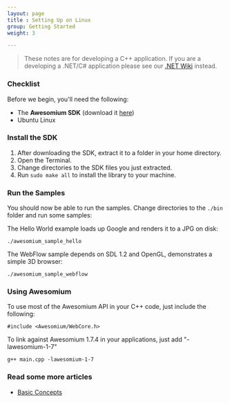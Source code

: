 ```yaml
---
layout: page
title : Setting Up on Linux
group: Getting Started
weight: 3

---
```


> These notes are for developing a C++ application. If you are a developing a .NET/C# application please see our [.NET Wiki](http://wiki.awesomium.net/getting-started/) instead.

### Checklist

Before we begin, you'll need the following:

*    The **Awesomium SDK** (download it [here](http://www.awesomium.com/download))
*    Ubuntu Linux

### Install the SDK

 1. After downloading the SDK, extract it to a folder in your home directory.
 2. Open the Terminal.
 3. Change directories to the SDK files you just extracted.
 4. Run `sudo make all` to install the library to your machine.

### Run the Samples

You should now be able to run the samples. Change directories to the `./bin` folder and run some samples:

The Hello World example loads up Google and renders it to a JPG on disk:

    ./awesomium_sample_hello
    
The WebFlow sample depends on SDL 1.2 and OpenGL, demonstrates a simple 3D browser:

    ./awesomium_sample_webflow
    
### Using Awesomium

To use most of the Awesomium API in your C++ code, just include the following:

    #include <Awesomium/WebCore.h>
    
To link against Awesomium 1.7.4 in your applications, just add "-lawesomium-1-7"

    g++ main.cpp -lawesomium-1-7
    
   
### Read some more articles
* [Basic Concepts](basic-concepts.html)
